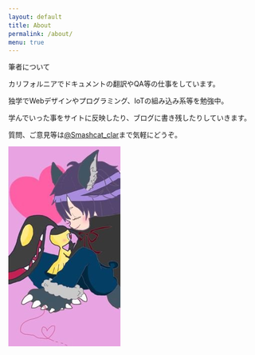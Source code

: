 ```yaml
---
layout: default
title: About
permalink: /about/
menu: true
---
```


<div class="card">
  <div class="card-header">
    筆者について
  </div>
  <div class="card-block">
    <p class="card-text">カリフォルニアでドキュメントの翻訳やQA等の仕事をしています。</p>
    <p class="card-text">独学でWebデザインやプログラミング、IoTの組み込み系等を勉強中。</p>
    <p class="card-text">学んでいった事をサイトに反映したり、ブログに書き残したりしていきます。</p>
    <p class="card-text">質問、ご意見等は<a href="https://twitter.com/Smashcat_Clar">@Smashcat_clar</a>まで気軽にどうぞ。</p>
    <p class="card-text"><img src="/images/smashcat.jpg"></p>
  </div>
</div>

